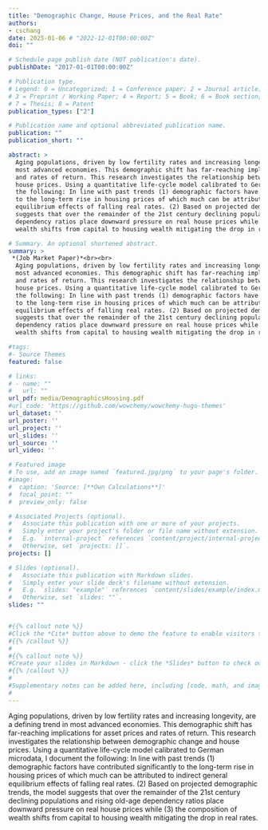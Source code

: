 ```yaml
---
title: "Demographic Change, House Prices, and the Real Rate" 
authors:
- cschang  
date: 2025-01-06 # "2022-12-01T00:00:00Z"
doi: ""

# Schedule page publish date (NOT publication's date).
publishDate: "2017-01-01T00:00:00Z"

# Publication type.
# Legend: 0 = Uncategorized; 1 = Conference paper; 2 = Journal article;
# 3 = Preprint / Working Paper; 4 = Report; 5 = Book; 6 = Book section;
# 7 = Thesis; 8 = Patent
publication_types: ["2"]

# Publication name and optional abbreviated publication name.
publication: ""
publication_short: ""

abstract: > 
  Aging populations, driven by low fertility rates and increasing longevity, are a defining trend in
  most advanced economies. This demographic shift has far-reaching implications for asset prices
  and rates of return. This research investigates the relationship between demographic change and
  house prices. Using a quantitative life-cycle model calibrated to German microdata, I document
  the following: In line with past trends (1) demographic factors have contributed significantly
  to the long-term rise in housing prices of which much can be attributed to indirect general
  equilibrium effects of falling real rates. (2) Based on projected demographic trends, the model
  suggests that over the remainder of the 21st century declining populations and rising old-age
  dependency ratios place downward pressure on real house prices while (3) the composition of
  wealth shifts from capital to housing wealth mitigating the drop in real rates.

# Summary. An optional shortened abstract.
summary: > 
 *(Job Market Paper)*<br><br>
  Aging populations, driven by low fertility rates and increasing longevity, are a defining trend in
  most advanced economies. This demographic shift has far-reaching implications for asset prices
  and rates of return. This research investigates the relationship between demographic change and
  house prices. Using a quantitative life-cycle model calibrated to German microdata, I document
  the following: In line with past trends (1) demographic factors have contributed significantly
  to the long-term rise in housing prices of which much can be attributed to indirect general
  equilibrium effects of falling real rates. (2) Based on projected demographic trends, the model
  suggests that over the remainder of the 21st century declining populations and rising old-age
  dependency ratios place downward pressure on real house prices while (3) the composition of
  wealth shifts from capital to housing wealth mitigating the drop in real rates.

#tags:
#- Source Themes
featured: false

# links:
# - name: ""
#   url: ""
url_pdf: media/DemographicsHousing.pdf
#url_code: 'https://github.com/wowchemy/wowchemy-hugo-themes'
url_dataset: ''
url_poster: ''
url_project: ''
url_slides: ''
url_source: ''
url_video: ''

# Featured image
# To use, add an image named `featured.jpg/png` to your page's folder. 
#image:
#  caption: 'Source: [**Own Calculations**]'
#  focal_point: ""
#  preview_only: false

# Associated Projects (optional).
#   Associate this publication with one or more of your projects.
#   Simply enter your project's folder or file name without extension.
#   E.g. `internal-project` references `content/project/internal-project/index.md`.
#   Otherwise, set `projects: []`.
projects: []

# Slides (optional).
#   Associate this publication with Markdown slides.
#   Simply enter your slide deck's filename without extension.
#   E.g. `slides: "example"` references `content/slides/example/index.md`.
#   Otherwise, set `slides: ""`.
slides: ""


#{{% callout note %}}
#Click the *Cite* button above to demo the feature to enable visitors to import publication metadata into their reference management software.
#{{% /callout %}}
#
#{{% callout note %}}
#Create your slides in Markdown - click the *Slides* button to check out the example.
#{{% /callout %}}
#
#Supplementary notes can be added here, including [code, math, and images](https://wowchemy.com/docs/writing-markdown-latex/).
#
---
```


  
  Aging populations, driven by low fertility rates and increasing longevity, are a defining trend in
  most advanced economies. This demographic shift has far-reaching implications for asset prices
  and rates of return. This research investigates the relationship between demographic change and
  house prices. Using a quantitative life-cycle model calibrated to German microdata, I document
  the following: In line with past trends (1) demographic factors have contributed significantly
  to the long-term rise in housing prices of which much can be attributed to indirect general
  equilibrium effects of falling real rates. (2) Based on projected demographic trends, the model
  suggests that over the remainder of the 21st century declining populations and rising old-age
  dependency ratios place downward pressure on real house prices while (3) the composition of
  wealth shifts from capital to housing wealth mitigating the drop in real rates.